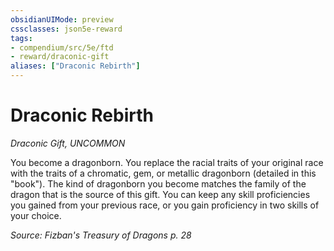 ```yaml
---
obsidianUIMode: preview
cssclasses: json5e-reward
tags:
- compendium/src/5e/ftd
- reward/draconic-gift
aliases: ["Draconic Rebirth"]
---
```

# Draconic Rebirth
*Draconic Gift, UNCOMMON*  

You become a dragonborn. You replace the racial traits of your original race with the traits of a chromatic, gem, or metallic dragonborn (detailed in this "book"). The kind of dragonborn you become matches the family of the dragon that is the source of this gift. You can keep any skill proficiencies you gained from your previous race, or you gain proficiency in two skills of your choice.

*Source: Fizban's Treasury of Dragons p. 28*